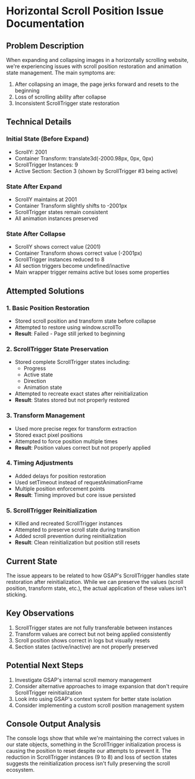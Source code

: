 # Horizontal Scroll Position Issue Documentation

## Problem Description
When expanding and collapsing images in a horizontally scrolling website, we're experiencing issues with scroll position restoration and animation state management. The main symptoms are:

1. After collapsing an image, the page jerks forward and resets to the beginning
2. Loss of scrolling ability after collapse
3. Inconsistent ScrollTrigger state restoration

## Technical Details

### Initial State (Before Expand)
- ScrollY: 2001
- Container Transform: translate3d(-2000.98px, 0px, 0px)
- ScrollTrigger Instances: 9
- Active Section: Section 3 (shown by ScrollTrigger #3 being active)

### State After Expand
- ScrollY maintains at 2001
- Container Transform slightly shifts to -2001px
- ScrollTrigger states remain consistent
- All animation instances preserved

### State After Collapse
- ScrollY shows correct value (2001)
- Container Transform shows correct value (-2001px)
- ScrollTrigger instances reduced to 8
- All section triggers become undefined/inactive
- Main wrapper trigger remains active but loses some properties

## Attempted Solutions

### 1. Basic Position Restoration
- Stored scroll position and transform state before collapse
- Attempted to restore using window.scrollTo
- **Result**: Failed - Page still jerked to beginning

### 2. ScrollTrigger State Preservation
- Stored complete ScrollTrigger states including:
  - Progress
  - Active state
  - Direction
  - Animation state
- Attempted to recreate exact states after reinitialization
- **Result**: States stored but not properly restored

### 3. Transform Management
- Used more precise regex for transform extraction
- Stored exact pixel positions
- Attempted to force position multiple times
- **Result**: Position values correct but not properly applied

### 4. Timing Adjustments
- Added delays for position restoration
- Used setTimeout instead of requestAnimationFrame
- Multiple position enforcement points
- **Result**: Timing improved but core issue persisted

### 5. ScrollTrigger Reinitialization
- Killed and recreated ScrollTrigger instances
- Attempted to preserve scroll state during transition
- Added scroll prevention during reinitialization
- **Result**: Clean reinitialization but position still resets

## Current State
The issue appears to be related to how GSAP's ScrollTrigger handles state restoration after reinitialization. While we can preserve the values (scroll position, transform state, etc.), the actual application of these values isn't sticking.

## Key Observations
1. ScrollTrigger states are not fully transferable between instances
2. Transform values are correct but not being applied consistently
3. Scroll position shows correct in logs but visually resets
4. Section states (active/inactive) are not properly preserved

## Potential Next Steps
1. Investigate GSAP's internal scroll memory management
2. Consider alternative approaches to image expansion that don't require ScrollTrigger reinitialization
3. Look into using GSAP's context system for better state isolation
4. Consider implementing a custom scroll position management system

## Console Output Analysis
The console logs show that while we're maintaining the correct values in our state objects, something in the ScrollTrigger initialization process is causing the position to reset despite our attempts to prevent it. The reduction in ScrollTrigger instances (9 to 8) and loss of section states suggests the reinitialization process isn't fully preserving the scroll ecosystem. 